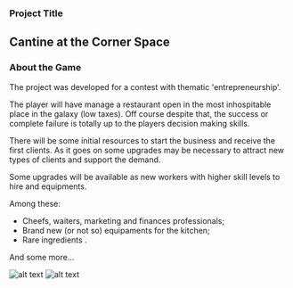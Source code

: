 ### Project Title ###
## Cantine at the Corner Space ##

### About the Game ##
The project was developed for a contest with thematic 'entrepreneurship'.

The player will have manage a restaurant open in the most inhospitable place in the galaxy (low taxes). Off course despite that, the success or complete failure is totally up to the players decision making skills.

There will be some initial resources to start the business and receive the first clients. As it goes on some upgrades may be necessary to attract new types of clients and support the demand.

Some upgrades will be available as new workers with higher skill levels to hire and equipments.

Among these:

* Cheefs, waiters, marketing and finances professionals;
* Brand new (or not so) equipaments for the kitchen;
* Rare ingredients . 

And some more...

![alt text](https://bitbucket.org/ceci_costa/spacerestaurant/raw/177692ae3e45a03afef93b9f9b45bb74dc0764e4/Screenshot_11.png)
![alt text](https://bitbucket.org/ceci_costa/spacerestaurant/raw/560421398f33eb887ccecd686c74a825127733ca/Screenshot_9.png)
